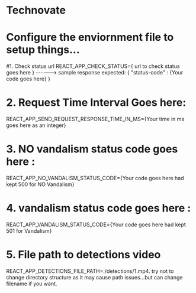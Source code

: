 # Technovate
# Configure the enviornment file to setup things...

#1. Check status url 
  REACT_APP_CHECK_STATUS={ url to check status goes here }
------> sample response expected: 
{
"status-code" : {Your code goes here}
}
# 2. Request Time Interval Goes here: 
  REACT_APP_SEND_REQUEST_RESPONSE_TIME_IN_MS={Your time in ms goes here as an integer}
# 3. NO vandalism status code goes here :    
  REACT_APP_NO_VANDALISM_STATUS_CODE={Your code goes here had kept 500 for NO Vandalism}
# 4. vandalism status code goes here :     
  REACT_APP_VANDALISM_STATUS_CODE={Your code goes here had kept 501 for Vandalism}
# 5. File path to detections video  
  REACT_APP_DETECTIONS_FILE_PATH=./detections/1.mp4.
  try not to change directory structure as it may cause path issues...but can change filename if you want.
